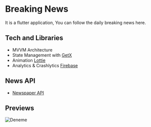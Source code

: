 # Breaking News

It is a flutter application, You can follow the daily breaking news here.

## Tech and Libraries

- MVVM Architecture
- State Management with [GetX](https://pub.dev/packages/get)
- Animation [Lottie](https://pub.dev/packages/lottie)
- Analytics & Crashlytics [Firebase](https://firebase.flutter.dev/)

## News API
- [Newspaper API](https://newsapi.org/) 

## Previews
![Deneme](https://user-images.githubusercontent.com/43873156/189997434-d1419d50-812e-4adc-9cd4-935c268ce515.gif)

